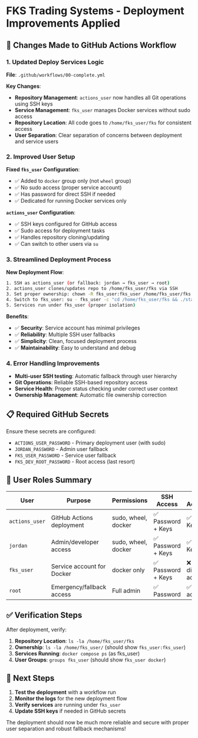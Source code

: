# FKS Trading Systems - Deployment Improvements Applied

## 🚀 **Changes Made to GitHub Actions Workflow**

### **1. Updated Deploy Services Logic**
**File**: `.github/workflows/00-complete.yml`

**Key Changes**:
- **Repository Management**: `actions_user` now handles all Git operations using SSH keys
- **Service Management**: `fks_user` manages Docker services without sudo access
- **Repository Location**: All code goes to `/home/fks_user/fks` for consistent access
- **User Separation**: Clear separation of concerns between deployment and service users

### **2. Improved User Setup**
**Fixed `fks_user` Configuration**:
- ✅ Added to `docker` group only (not `wheel` group) 
- ✅ No sudo access (proper service account)
- ✅ Has password for direct SSH if needed
- ✅ Dedicated for running Docker services only

**`actions_user` Configuration**:
- ✅ SSH keys configured for GitHub access
- ✅ Sudo access for deployment tasks
- ✅ Handles repository cloning/updating
- ✅ Can switch to other users via `su`

### **3. Streamlined Deployment Process**

**New Deployment Flow**:
```bash
1. SSH as actions_user (or fallback: jordan → fks_user → root)
2. actions_user clones/updates repo to /home/fks_user/fks via SSH
3. Set proper ownership: chown -R fks_user:fks_user /home/fks_user/fks
4. Switch to fks_user: su - fks_user -c "cd /home/fks_user/fks && ./start.sh"
5. Services run under fks_user (proper isolation)
```

**Benefits**:
- ✅ **Security**: Service account has minimal privileges
- ✅ **Reliability**: Multiple SSH user fallbacks
- ✅ **Simplicity**: Clean, focused deployment process
- ✅ **Maintainability**: Easy to understand and debug

### **4. Error Handling Improvements**
- **Multi-user SSH testing**: Automatic fallback through user hierarchy
- **Git Operations**: Reliable SSH-based repository access
- **Service Health**: Proper status checking under correct user context
- **Ownership Management**: Automatic file ownership correction

## 📋 **Required GitHub Secrets**

Ensure these secrets are configured:
- `ACTIONS_USER_PASSWORD` - Primary deployment user (with sudo)
- `JORDAN_PASSWORD` - Admin user fallback
- `FKS_USER_PASSWORD` - Service user fallback  
- `FKS_DEV_ROOT_PASSWORD` - Root access (last resort)

## 🔧 **User Roles Summary**

| User | Purpose | Permissions | SSH Access | Git Access |
|------|---------|-------------|------------|------------|
| `actions_user` | GitHub Actions deployment | sudo, wheel, docker | ✅ Password + Keys | ✅ SSH Keys |
| `jordan` | Admin/developer access | sudo, wheel, docker | ✅ Password + Keys | ✅ SSH Keys |
| `fks_user` | Service account for Docker | docker only | ✅ Password + Keys | ❌ No direct access |
| `root` | Emergency/fallback access | Full admin | ✅ Password | ✅ Full access |

## ✅ **Verification Steps**

After deployment, verify:
1. **Repository Location**: `ls -la /home/fks_user/fks`
2. **Ownership**: `ls -la /home/fks_user/` (should show `fks_user:fks_user`)
3. **Services Running**: `docker compose ps` (as fks_user)
4. **User Groups**: `groups fks_user` (should show `fks_user docker`)

## 🚀 **Next Steps**

1. **Test the deployment** with a workflow run
2. **Monitor the logs** for the new deployment flow
3. **Verify services** are running under `fks_user`
4. **Update SSH keys** if needed in GitHub secrets

The deployment should now be much more reliable and secure with proper user separation and robust fallback mechanisms!

